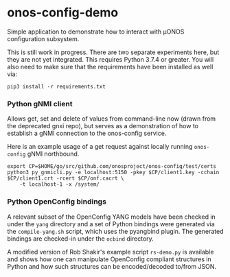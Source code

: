 # onos-config-demo
Simple application to demonstrate how to interact with µONOS configuration subsystem.

This is still work in progress. There are two separate experiments here, but they are not yet integrated.
This requires Python 3.7.4 or greater. You will also need to make sure that the requirements have been 
installed as well via:

```pip3 install -r requirements.txt```

### Python gNMI client
Allows get, set and delete of values from command-line now (drawn from the deprecated gnxi repo), but serves
as a demonstration of how to establish a gNMI connection to the onos-config service.

Here is an example usage of a get request against locally running `onos-config` gNMI northbound.
```
export CP=$HOME/go/src/github.com/onosproject/onos-config/test/certs
python3 py_gnmicli.py -e localhost:5150 -pkey $CP/client1.key -cchain $CP/client1.crt -rcert $CP/onf.cacrt \
    -t localhost-1 -x /system/
```

### Python OpenConfig bindings
A relevant subset of the OpenConfig YANG models have been checked in under the `yang` directory and a set of 
Python bindings were generated via the `compile-yang.sh` script, which uses the pyangbind plugin.
The generated bindings are checked-in under the `ocbind` directory.

A modified version of Rob Shakir's example script `rs-demo.py` is available and shows how one can manipulate 
OpenConfig compliant structures in Python and how such structures can be encoded/decoded to/from JSON.